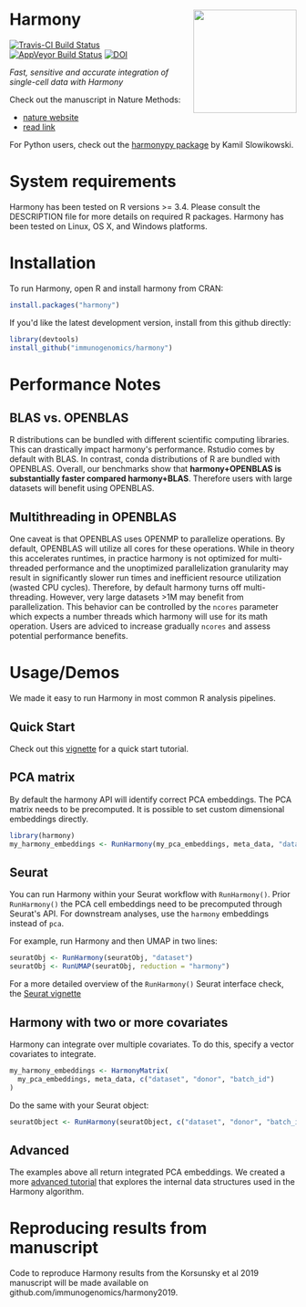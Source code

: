 Harmony <img src="man/figures/logo.png" width="181px" align="right" />
===========

[![Travis-CI Build Status](https://travis-ci.org/immunogenomics/harmony.svg?branch=master)](https://travis-ci.org/immunogenomics/harmony)
[![AppVeyor Build Status](https://ci.appveyor.com/api/projects/status/github/immunogenomics/harmony?branch=master&svg=true)](https://ci.appveyor.com/project/immunogenomics/harmony)
[![DOI](https://zenodo.org/badge/doi/10.1038/s41592-019-0619-0.svg)](https://doi.org/10.1038/s41592-019-0619-0)

*Fast, sensitive and accurate integration of single-cell data with Harmony*

Check out the manuscript in Nature Methods: 
- [nature website](https://www.nature.com/articles/s41592-019-0619-0)
- [read link](https://www.nature.com/articles/s41592-019-0619-0.epdf?shared_access_token=rDg_Rd07lrFXExt_ySj7V9RgN0jAjWel9jnR3ZoTv0NfDJkKCfDV_X9Mq3lweQmKiXEXxhrebQRjJEZdc-xNv6-7ZN1XotlD_mo5TSS4Z4eWn-kUo6mBwA5dEAKlTfR8OT6E10MZY_E-906ajbzvgg%3D%3D)

For Python users, check out the [harmonypy package](https://github.com/slowkow/harmonypy) by Kamil Slowikowski. 

# System requirements 

Harmony has been tested on R versions >= 3.4. Please consult the DESCRIPTION file for more details on required R packages. Harmony has been tested on Linux, OS X, and Windows platforms.

# Installation

To run Harmony, open R and install harmony from CRAN: 

```r
install.packages("harmony")
```

If you'd like the latest development version, install from this github directly: 

```r
library(devtools)
install_github("immunogenomics/harmony")
```

# Performance Notes

## BLAS vs. OPENBLAS

R distributions can be bundled with different scientific computing libraries. This can drastically impact harmony's performance. Rstudio comes by default with BLAS. In contrast, conda distributions of R are bundled with OPENBLAS. Overall, our benchmarks show that **harmony+OPENBLAS is substantially faster compared harmony+BLAS**. Therefore users with large datasets will benefit using OPENBLAS.

## Multithreading in OPENBLAS

One caveat is that OPENBLAS uses OPENMP to parallelize operations. By default, OPENBLAS will utilize all cores for these operations. While in theory this accelerates runtimes, in practice harmony is not optimized for multi-threaded performance and the unoptimized parallelization granularity may result in significantly slower run times and inefficient resource utilization (wasted CPU cycles). Therefore, by default harmony turns off multi-threading. However, very large datasets >1M may benefit from parallelization. This behavior can be controlled by the `ncores` parameter which expects a number threads which harmony will use for its math operation. Users are adviced to increase gradually `ncores` and assess potential performance benefits.



# Usage/Demos

We made it easy to run Harmony in most common R analysis pipelines. 

## Quick Start 

Check out this [vignette](https://github.com/immunogenomics/harmony/blob/master/vignettes/quickstart.Rmd) for a quick start tutorial. 

## PCA matrix

By default the harmony API will identify correct PCA embeddings. The PCA matrix needs to be precomputed. It is possible to set custom dimensional embeddings directly.

```r
library(harmony)
my_harmony_embeddings <- RunHarmony(my_pca_embeddings, meta_data, "dataset")
```


## Seurat 

You can run Harmony within your Seurat workflow with `RunHarmony()`. Prior `RunHarmony()` the PCA cell embeddings need to be precomputed through Seurat's API. For downstream analyses, use the `harmony` embeddings instead of `pca`.

For example, run Harmony and then UMAP in two lines:

```r
seuratObj <- RunHarmony(seuratObj, "dataset")
seuratObj <- RunUMAP(seuratObj, reduction = "harmony")
```

For a more detailed overview of the `RunHarmony()` Seurat interface check, the [Seurat vignette](http://htmlpreview.github.io/?https://github.com/immunogenomics/harmony/blob/master/docs/Seurat.html)

## Harmony with two or more covariates

Harmony can integrate over multiple covariates. To do this, specify a vector covariates to integrate. 

```r
my_harmony_embeddings <- HarmonyMatrix(
  my_pca_embeddings, meta_data, c("dataset", "donor", "batch_id")
)
```

Do the same with your Seurat object: 

```r
seuratObject <- RunHarmony(seuratObject, c("dataset", "donor", "batch_id"))
```

## Advanced 

The examples above all return integrated PCA embeddings. We created a more [advanced tutorial](http://htmlpreview.github.io/?https://github.com/immunogenomics/harmony/blob/master/docs/advanced.html) that explores the internal data structures used in the Harmony algorithm. 

# Reproducing results from manuscript

Code to reproduce Harmony results from the Korsunsky et al 2019 manuscript will be made available on github.com/immunogenomics/harmony2019. 


